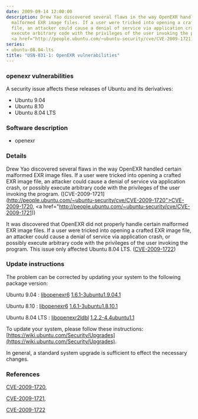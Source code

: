 ```yaml
---
date: 2009-09-14 12:00:00
description: Drew Yao discovered several flaws in the way OpenEXR handled certain
  malformed EXR image files. If a user were tricked into opening a crafted EXR image
  file, an attacker could cause a denial of service via application crash, or possibly
  execute arbitrary code with the privileges of the user invoking the program. ([CVE-2009-1721](http://people.ubuntu.com/~ubuntu-security/cve/CVE-2009-1720">CVE-2009-1720</a>,
  <a href="http://people.ubuntu.com/~ubuntu-security/cve/CVE-2009-1721))
series:
- ubuntu-08.04-lts
title: "USN-831-1: OpenEXR vulnerabilities"
---
```


### openexr vulnerabilities

A security issue affects these releases of Ubuntu and its derivatives:

* Ubuntu 9.04
* Ubuntu 8.10
* Ubuntu 8.04 LTS

### Software description

* openexr 

### Details

Drew Yao discovered several flaws in the way OpenEXR handled certain malformed EXR image files. If a user were tricked into opening a crafted EXR image file, an attacker could cause a denial of service via application crash, or possibly execute arbitrary code with the privileges of the user invoking the program. ([CVE-2009-1721](http://people.ubuntu.com/~ubuntu-security/cve/CVE-2009-1720">CVE-2009-1720</a>, <a href="http://people.ubuntu.com/~ubuntu-security/cve/CVE-2009-1721))

It was discovered that OpenEXR did not properly handle certain malformed EXR image files. If a user were tricked into opening a crafted EXR image file, an attacker could cause a denial of service via application crash, or possibly execute arbitrary code with the privileges of the user invoking the program. This issue only affected Ubuntu 8.04 LTS. ([CVE-2009-1722](http://people.ubuntu.com/~ubuntu-security/cve/CVE-2009-1722)) 

### Update instructions

The problem can be corrected by updating your system to the following package version:

Ubuntu 9.04
 : [libopenexr6](https://launchpad.net/ubuntu/+source/openexr) <span> [1.6.1-3ubuntu1.9.04.1](https://launchpad.net/ubuntu/+source/openexr/1.6.1-3ubuntu1.9.04.1) </span> 

Ubuntu 8.10
 : [libopenexr6](https://launchpad.net/ubuntu/+source/openexr) <span> [1.6.1-3ubuntu1.8.10.1](https://launchpad.net/ubuntu/+source/openexr/1.6.1-3ubuntu1.8.10.1) </span> 

Ubuntu 8.04 LTS
 : [libopenexr2ldbl](https://launchpad.net/ubuntu/+source/openexr) <span> [1.2.2-4.4ubuntu1.1](https://launchpad.net/ubuntu/+source/openexr/1.2.2-4.4ubuntu1.1) </span> 

To update your system, please follow these instructions: [https://wiki.ubuntu.com/Security/Upgrades](https://wiki.ubuntu.com/Security/Upgrades).

In general, a standard system upgrade is sufficient to effect the necessary changes. 

### References

 [CVE-2009-1720](http://people.ubuntu.com/~ubuntu-security/cve/CVE-2009-1720), 

 [CVE-2009-1721](http://people.ubuntu.com/~ubuntu-security/cve/CVE-2009-1721), 

 [CVE-2009-1722](http://people.ubuntu.com/~ubuntu-security/cve/CVE-2009-1722)
